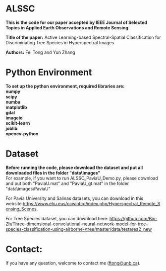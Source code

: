 # ALSSC
**This is the code for our paper accepted by IEEE Journal of Selected Topics in Applied Earth Observations and Remote Sensing**

**Title of the paper:** Active Learning-based Spectral-Spatial Classification for Discriminating Tree Species in Hyperspectral Images

**Authors:** Fei Tong and Yun Zhang


# Python Environment
**To set up the python environment, required libraries are:   
numpy  
scipy  
numba  
matplotlib    
gdal  
imageio  
scikit-learn  
joblib  
opencv-python**



# Dataset
**Before running the code, please download the dataset and put all downloaded files in the folder "data\\images"**  
For example, if you want to run ALSSC_PaviaU_Demo.py, please download and put both "PaviaU.mat" and "PaviaU_gt.mat" in the folder "data\\images\\PaviaU"

For Pavia University and Salinas datasets, you can download in this website:https://www.ehu.eus/ccwintco/index.php/Hyperspectral_Remote_Sensing_Scenes. 

For Tree Species dataset, you can download here: https://github.com/Bin-Zh/Three-dimensional-convolutional-neural-network-model-for-tree-species-classification-using-airborne-/tree/master/data/testarea2_new

# Contact:
If you have any question, welcome to contact me (ftong@unb.ca).

